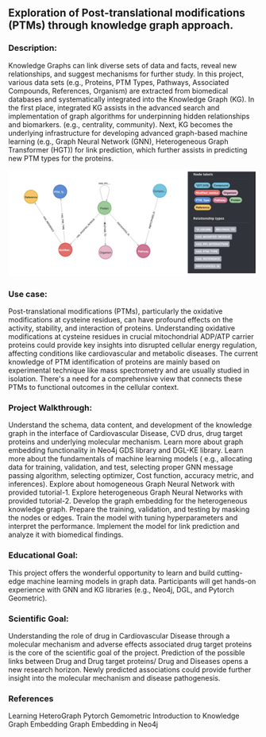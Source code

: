 ## Exploration of Post-translational modifications (PTMs) through knowledge graph approach.

### Description: 

Knowledge Graphs can link diverse sets of data and facts, reveal new relationships, and suggest mechanisms for further study. In this project, various data sets (e.g., Proteins, PTM Types, Pathways, Associated Compounds, References, Organism) are extracted from biomedical databases and systematically integrated into the Knowledge Graph (KG). In the first place, integrated KG assists in the advanced search and implementation of graph algorithms for underpinning hidden relationships and biomarkers. (e.g., centrality, community). Next, KG becomes the underlying infrastructure for developing advanced graph-based machine learning (e.g., Graph Neural Network (GNN), Heterogeneous Graph Transformer (HGT)) for link prediction, which further assists in predicting new PTM types for the proteins.

![img](img/schema.png)

### Use case: 

Post-translational modifications (PTMs), particularly the oxidative modifications at cysteine residues, can have profound effects on the activity, stability, and interaction of proteins. Understanding oxidative modifications at cysteine residues in crucial mitochondrial ADP/ATP carrier proteins could provide key insights into disrupted cellular energy regulation, affecting conditions like cardiovascular and metabolic diseases. The current knowledge of PTM identification of proteins are mainly based on experimental technique like mass spectrometry and are usually studied in isolation. There's a need for a comprehensive view that connects these PTMs to functional outcomes in the cellular context. 

### Project Walkthrough:

Understand the schema, data content, and development of the knowledge graph in the interface of Cardiovascular Disease, CVD drus, drug target proteins and underlying molecular mechanism.
Learn more about graph embedding functionality in Neo4j GDS library and DGL-KE library.
Learn more about the fundamentals of machine learning models ( e.g., allocating data for training, validation, and test, selecting proper GNN message passing algorithm, selecting optimizer, Cost function, accuracy metric, and inferences).
Explore about homogeneous Graph Neural Network with provided tutorial-1.
Explore heterogeneous Graph Neural Networks with provided tutorial-2.
Develop the graph embedding for the heterogeneous knowledge graph.
Prepare the training, validation, and testing by masking the nodes or edges.
Train the model with tuning hyperparameters and interpret the performance.
Implement the model for link prediction and analyze it with biomedical findings.


### Educational Goal:

This project offers the wonderful opportunity to learn and build cutting-edge machine learning models in graph data. Participants will get hands-on experience with GNN and KG libraries (e.g., Neo4j, DGL, and Pytorch Geometric).

### Scientific Goal:

Understanding the role of drug in Cardiovascular Disease through a molecular mechanism and adverse effects associated drug target proteins is the core of the scientific goal of the project. Prediction of the possible links between Drug and Drug target proteins/ Drug and Diseases opens a new research horizon. Newly predicted associations could provide further insight into the molecular mechanism and disease pathogenesis.

### References

Learning HeteroGraph Pytorch Gemometric
Introduction to Knowledge Graph Embedding
Graph Embedding in Neo4j
